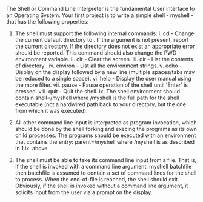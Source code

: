 The Shell or Command Line Interpreter is the fundamental User interface to
an Operating System. Your first project is to write a simple shell - myshell -
that has the following properties:

1. The shell must support the following internal commands:
i. cd <directory> - Change the current default directory to
<directory>. If the <directory> argument is not present, report
the current directory. If the directory does not exist an appropriate
error should be reported. This command should also change the PWD
environment variable.
ii. clr - Clear the screen.
iii. dir <directory> - List the contents of directory <directory>.
iv. environ - List all the environment strings.
v. echo <comment> - Display <comment> on the display followed by a
new line (multiple spaces/tabs may be reduced to a single space).
vi. help - Display the user manual using the more filter.
vii. pause - Pause operation of the shell until 'Enter' is pressed.
viii. quit - Quit the shell.
ix. The shell environment should contain shell=<pathname>/myshell
where <pathname>/myshell is the full path for the shell executable
(not a hardwired path back to your directory, but the one from which
it was executed).

2. All other command line input is interpreted as program invocation,
which should be done by the shell forking and execing the programs as
its own child processes. The programs should be executed with an
environment that contains the entry: parent=<pathname>/myshell
where <pathname>/myshell is as described in 1.ix. above.


3. The shell must be able to take its command line input from a file. That
is, if the shell is invoked with a command line argument:
myshell batchfile
then batchfile is assumed to contain a set of command lines for the
shell to process. When the end-of-file is reached, the shell should exit.
Obviously, if the shell is invoked without a command line argument, it
solicits input from the user via a prompt on the display.
